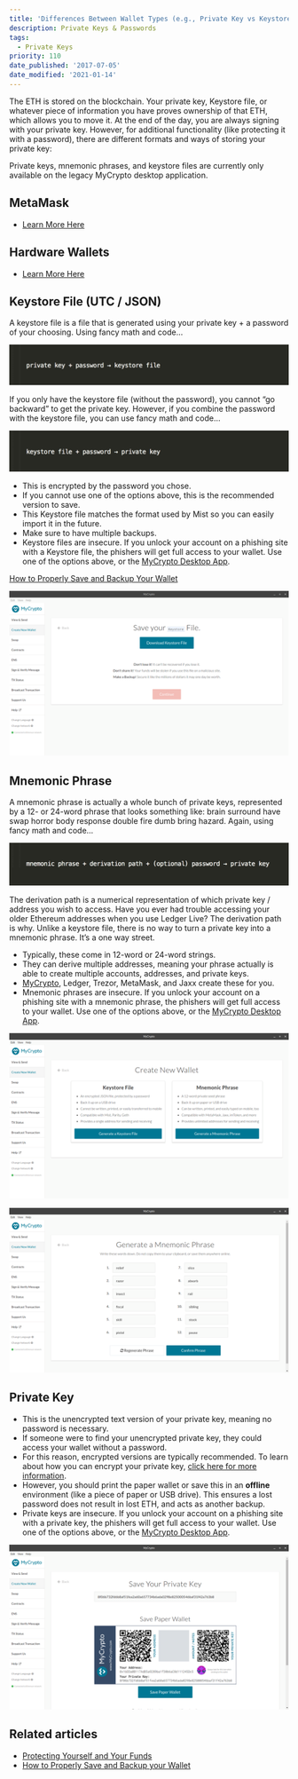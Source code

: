 ```yaml
---
title: 'Differences Between Wallet Types (e.g., Private Key vs Keystore)'
description: Private Keys & Passwords
tags:
  - Private Keys
priority: 110
date_published: '2017-07-05'
date_modified: '2021-01-14'
---
```


The ETH is stored on the blockchain. Your private key, Keystore file, or whatever piece of information you have proves ownership of that ETH, which allows you to move it. At the end of the day, you are always signing with your private key. However, for additional functionality (like protecting it with a password), there are different formats and ways of storing your private key:

<Alert>

Private keys, mnemonic phrases, and keystore files are currently only available on the legacy MyCrypto desktop application.

</Alert>

## MetaMask

- [Learn More Here](/how-to/migrating/moving-from-mycrypto-to-metamask)

## Hardware Wallets

- [Learn More Here](/staying-safe/hardware-wallet-recommendations)

## Keystore File (UTC / JSON)

A keystore file is a file that is generated using your private key + a password of your choosing. Using fancy math and code…

![Keystore file graphic](../../assets/general-knowledge/ethereum-blockchain/differences-between-wallet-types/keystore-file-graphic.png)

If you only have the keystore file (without the password), you cannot “go backward” to get the private key. However, if you combine the password with the keystore file, you can use fancy math and code…

![Private key graphic](../../assets/general-knowledge/ethereum-blockchain/differences-between-wallet-types/private-key-graphic.png)

- This is encrypted by the password you chose.
- If you cannot use one of the options above, this is the recommended version to save.
- This Keystore file matches the format used by Mist so you can easily import it in the future.
- Make sure to have multiple backups.
- Keystore files are insecure. If you unlock your account on a phishing site with a Keystore file, the phishers will get full access to your wallet. Use one of the options above, or the [MyCrypto Desktop App](https://download.mycrypto.com/).

[How to Properly Save and Backup Your Wallet](/how-to/backup-restore/how-to-save-back-up-your-wallet)

![Keystore file unlock](../../assets/general-knowledge/ethereum-blockchain/differences-between-wallet-types/keystore-file-unlock.png)

## Mnemonic Phrase

A mnemonic phrase is actually a whole bunch of private keys, represented by a 12- or 24-word phrase that looks something like: brain surround have swap horror body response double fire dumb bring hazard. Again, using fancy math and code…

![Mnemonic phrase graphic](../../assets/general-knowledge/ethereum-blockchain/differences-between-wallet-types/mnemonic-phrase-graphic.png)

The derivation path is a numerical representation of which private key / address you wish to access. Have you ever had trouble accessing your older Ethereum addresses when you use Ledger Live? The derivation path is why. Unlike a keystore file, there is no way to turn a private key into a mnemonic phrase. It’s a one way street.

- Typically, these come in 12-word or 24-word strings.
- They can derive multiple addresses, meaning your phrase actually is able to create multiple accounts, addresses, and private keys.
- [MyCrypto](https://download.mycrypto.com), Ledger, Trezor, MetaMask, and Jaxx create these for you.
- Mnemonic phrases are insecure. If you unlock your account on a phishing site with a mnemonic phrase, the phishers will get full access to your wallet. Use one of the options above, or the [MyCrypto Desktop App](https://download.mycrypto.com/).

![Create new wallet](../../assets/general-knowledge/ethereum-blockchain/differences-between-wallet-types/create-new-wallet.png)

![Generate mnemonic phrase](../../assets/general-knowledge/ethereum-blockchain/differences-between-wallet-types/generate-mnemonic-phrase.png)

## Private Key

- This is the unencrypted text version of your private key, meaning no password is necessary.
- If someone were to find your unencrypted private key, they could access your wallet without a password.
- For this reason, encrypted versions are typically recommended. To learn about how you can encrypt your private key, [click here for more information](/how-to/migrating/how-to-change-your-wallet-password-unencrypted-to-encrypted).
- However, you should print the paper wallet or save this in an **offline** environment (like a piece of paper or USB drive). This ensures a lost password does not result in lost ETH, and acts as another backup.
- Private keys are insecure. If you unlock your account on a phishing site with a private key, the phishers will get full access to your wallet. Use one of the options above, or the [MyCrypto Desktop App](https://download.mycrypto.com/).

![Save private key](../../assets/general-knowledge/ethereum-blockchain/differences-between-wallet-types/save-private-key.png)

## Related articles

- [Protecting Yourself and Your Funds](/staying-safe/protecting-yourself-and-your-funds)
- [How to Properly Save and Backup your Wallet](/how-to/backup-restore/how-to-save-back-up-your-wallet)
